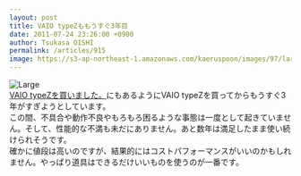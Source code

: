 ```yaml
---
layout: post
title: VAIO typeZももうすぐ3年目
date: 2011-07-24 23:26:00 +0900
author: Tsukasa OISHI
permalink: /articles/915
image: https://s3-ap-northeast-1.amazonaws.com/kaeruspoon/images/97/large.JPG?1311517508
---
```



![Large](https://s3-ap-northeast-1.amazonaws.com/kaeruspoon/images/97/large.JPG?1311517508)  
 [VAIO typeZを買いました。](/articles/552)にもあるようにVAIO typeZを買ってからもうすぐ3年がすぎようとしています。  
この間、不具合や動作不良やもろもろ困るような事態は一度として起きていません。そして、性能的な不満も未だにありません。あと数年は満足したまま使い続けられそうです。  
確かに値段は高いのですが、結果的にはコストパフォーマンスがいいのかもしれません。やっぱり道具はできるだけいいものを使うのが一番です。  

